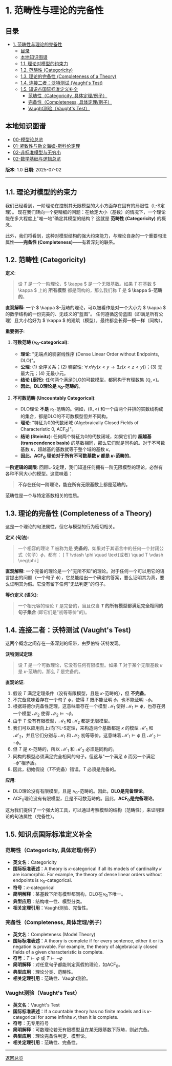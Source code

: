 # 1. 范畴性与理论的完备性

<!-- 本地目录区块 -->
## 目录

- [1. 范畴性与理论的完备性](#1-范畴性与理论的完备性)
  - [目录](#目录)
  - [本地知识图谱](#本地知识图谱)
  - [1.1. 理论对模型的约束力](#11-理论对模型的约束力)
  - [1.2. 范畴性 (Categoricity)](#12-范畴性-categoricity)
  - [1.3. 理论的完备性 (Completeness of a Theory)](#13-理论的完备性-completeness-of-a-theory)
  - [1.4. 连接二者：沃特测试 (Vaught's Test)](#14-连接二者沃特测试-vaughts-test)
  - [1.5. 知识点国际标准定义补全](#15-知识点国际标准定义补全)
    - [范畴性（Categoricity, 具体定理/例子）](#范畴性categoricity-具体定理例子)
    - [完备性（Completeness, 具体定理/例子）](#完备性completeness-具体定理例子)
    - [Vaught测验（Vaught's Test）](#vaught测验vaughts-test)

<!-- 本地知识图谱区块 -->
## 本地知识图谱

- [00-模型论总览](./00-模型论总览.md)
- [01-紧致性与勒文海姆-斯科伦定理](./01-紧致性与勒文海姆-斯科伦定理.md)
- [02-非标准模型与无穷小](./02-非标准模型与无穷小.md)
- [02-数学基础与逻辑总览](../00-数学基础与逻辑总览.md)

**版本**: 1.0
**日期**: 2025-07-02

---

## 1.1. 理论对模型的约束力

我们已经看到，一阶理论在控制其无限模型的大小方面存在固有的局限性（L-S定理）。
现在我们转向一个更精细的问题：在给定大小（基数）的情况下，一个理论能在多大程度上"唯一地"确定其模型的结构？
这就是 **范畴性 (Categoricity)** 的概念。

此外，我们将看到，这种对模型结构的强大约束能力，与理论自身的一个重要句法属性——**完备性 (Completeness)**——有着深刻的联系。

## 1.2. 范畴性 (Categoricity)

**定义**:
> 设 $T$ 是一个一阶理论，$ \kappa $ 是一个无限基数。如果 $T$ 在基数 $ \kappa $ 上的 **所有模型** 都是同构的，那么我们称 $T$ 是 **$ \kappa $-范畴的**。

**直观解释**:
一个 $ \kappa $-范畴的理论，可以被看作是对一个大小为 $ \kappa $ 的数学结构的一份完美的、无歧义的"蓝图"。
任何遵循这份蓝图（即满足所有公理）且大小恰好为 $ \kappa $ 的建筑（模型），最终都会长得一模一样（同构）。

**重要例子**:

1. **可数范畴 ($\aleph_0$-categorical)**:
    - **理论**: "无端点的稠密线性序 (Dense Linear Order without Endpoints, DLO)"。
    - **公理**: (1) 全序关系；(2) 稠密性: $\forall x \forall y (x < y \to \exists z (x < z < y))$；(3) 无最大元；(4) 无最小元。
    - **结论 (康托)**: 任何两个满足DLO的可数模型，都同构于有理数集 $(\mathbb{Q}, <)$。
    - **因此，DLO理论是 $\aleph_0$-范畴的**。

2. **不可数范畴 (Uncountably Categorical)**:
    - DLO理论 **不是** $\aleph_1$-范畴的。例如，$(\mathbb{R}, <)$ 和一个由两个并排的实数线构成的集合，都是DLO的不可数模型但并不同构。
    - **理论**: "特征为0的代数闭域 (Algebraically Closed Fields of Characteristic 0, ACF$_0$)"。
    - **结论 (Steinitz)**: 任何两个特征为0的代数闭域，如果它们的 **超越基 (transcendence basis)** 的基数相同，那么它们就是同构的。对于不可数基数 $\kappa$，超越基的基数就等于整个域的基数 $\kappa$。
    - **因此，ACF$_0$ 理论对于所有不可数基数 $\kappa$ 都是 $\kappa$-范畴的**。

**一阶逻辑的局限**:
回顾L-S定理，我们知道任何拥有一阶无限模型的理论，必然有各种不同大小的模型。这意味着：
> **不存在任何一阶理论，能在所有无限基数上都是范畴的。**

范畴性是一个与特定基数相关的性质。

## 1.3. 理论的完备性 (Completeness of a Theory)

这是一个理论的句法属性，但它与模型的行为密切相关。

**定义 (句法)**:
> 一个相容的理论 $T$ 被称为是 **完备的**，如果对于其语言中的任何一个封闭公式（句子）$\phi$，都有：
> \[ T \vdash \phi \quad \text{或者} \quad T \vdash \neg\phi \]

**直观解释**:
一个完备的理论是一个"无所不知"的理论。对于任何一个可以用它的语言提出的问题（一个句子 $\phi$），它总能给出一个确定的答案，要么证明其为真，要么证明其为假。它没有留下任何"无法判定"的句子。

**等价定义 (语义)**:
> 一个相元容的理论 $T$ 是完备的，当且仅当 **$T$ 的所有模型都满足完全相同的句子集合** (即它们是"初等等价"的)。

## 1.4. 连接二者：沃特测试 (Vaught's Test)

这两个概念之间存在一条深刻的纽带，由罗伯特·沃特发现。

**沃特测试定理**:
> 设 $T$ 是一个可数理论，它没有任何有限模型。如果 $T$ 对于某个无限基数 $\kappa$ 是 $\kappa$-范畴的，那么 $T$ 是完备的。

**直观论证**:

1. 假设 $T$ 满足定理条件（没有有限模型，且是 $\kappa$-范畴的），但 **不完备**。
2. 不完备意味着存在一个句子 $\phi$，使得 $T$ 既不能证明 $\phi$，也不能证明 $\neg\phi$。
3. 根据哥德尔完备性定理，这意味着存在一个模型 $\mathcal{M}_1$ 使得 $\mathcal{M}_1 \models \phi$，也存在另一个模型 $\mathcal{M}_2$ 使得 $\mathcal{M}_2 \models \neg\phi$。
4. 由于 $T$ 没有有限模型，$\mathcal{M}_1$ 和 $\mathcal{M}_2$ 都是无限模型。
5. 我们可以应用向上/向下L-S定理，来构造两个基数都是 $\kappa$ 的模型 $\mathcal{M}'_1$ 和 $\mathcal{M}'_2$，并且它们分别与 $\mathcal{M}_1$ 和 $\mathcal{M}_2$ 初等等价。这意味着 $\mathcal{M}'_1 \models \phi$ 且 $\mathcal{M}'_2 \models \neg\phi$。
6. 但 $T$ 是 $\kappa$-范畴的，所以 $\mathcal{M}'_1$ 和 $\mathcal{M}'_2$ 必须是同构的。
7. 同构的模型必须满足完全相同的句子。但这与"一个满足 $\phi$ 而另一个满足 $\neg\phi$"相矛盾。
8. 因此，初始假设（$T$不完备）错误。$T$ 必须是完备的。

**应用**:

- DLO理论没有有限模型，且是 $\aleph_0$-范畴的。因此，**DLO是完备理论**。
- ACF$_0$理论没有有限模型，且是不可数范畴的。因此，**ACF$_0$是完备理论**。

这为我们提供了一个强大的工具，可以通过考察模型的结构（范畴性），来证明理论的句法属性（完备性）。

## 1.5. 知识点国际标准定义补全

### 范畴性（Categoricity, 具体定理/例子）

- **英文名**：Categoricity
- **国际标准表述**：A theory is $\kappa$-categorical if all its models of cardinality $\kappa$ are isomorphic. For example, the theory of dense linear orders without endpoints is $\aleph_0$-categorical.
- **符号**：$\kappa$-categorical
- **简明解释**：某基数下所有模型都同构，DLO在$\aleph_0$下唯一。
- **典型应用**：结构唯一性、模型分类。
- **相关定理引用**：Vaught测验、完备性。

### 完备性（Completeness, 具体定理/例子）

- **英文名**：Completeness (Model Theory)
- **国际标准表述**：A theory is complete if for every sentence, either it or its negation is provable. For example, the theory of algebraically closed fields of a given characteristic is complete.
- **符号**：$T \vdash \varphi$ 或 $T \vdash \neg\varphi$
- **简明解释**：对任意句子都能判定真假的理论，如ACF$_0$。
- **典型应用**：理论分类、范畴性。
- **相关定理引用**：范畴性、Vaught测验。

### Vaught测验（Vaught's Test）

- **英文名**：Vaught's Test
- **国际标准表述**：If a countable theory has no finite models and is $\kappa$-categorical for some infinite $\kappa$, then it is complete.
- **符号**：无专用符号
- **简明解释**：可数理论若无有限模型且在某无限基数下范畴，则必完备。
- **典型应用**：理论完备性判定、模型论。
- **相关定理引用**：范畴性、完备性。

---
[返回总览](./00-模型论总览.md)
